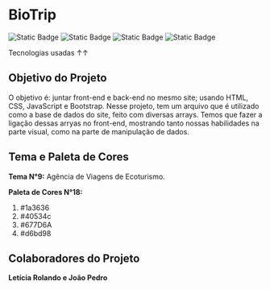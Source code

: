 # BioTrip

![Static Badge](https://img.shields.io/badge/HTML-EA2F14?style=flat&logo=html5&logoColor=%23fff)
![Static Badge](https://img.shields.io/badge/CSS-0065F8?style=flat&logo=css&logoColor=%23fff)
![Static Badge](https://img.shields.io/badge/JavaScript-%231a3636?style=flat&logo=javascript&logoColor=%23fff)
![Static Badge](https://img.shields.io/badge/Bootstrap-725CAD?style=flat&logo=bootstrap&logoColor=%23fff)

Tecnologias usadas ↑↑


## Objetivo do Projeto

O objetivo é: juntar front-end e back-end no mesmo site; usando HTML, CSS, JavaScript e Bootstrap. Nesse projeto, tem um arquivo que é utilizado como a base de dados do site, feito com diversas arrays. Temos que fazer a ligação dessas arryas no front-end, mostrando tanto nossas habilidades na parte visual, como na parte de manipulação de dados.

## Tema e Paleta de Cores

**Tema N°9:** Agência de Viagens de Ecoturismo.

**Paleta de Cores N°18:** 
1. #1a3636
2. #40534c
3. #677D6A
4. #d6bd98

## Colaboradores do Projeto

**Letícia Rolando e João Pedro**
